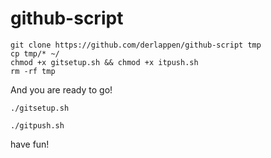 # github-script
```
git clone https://github.com/derlappen/github-script tmp
cp tmp/* ~/
chmod +x gitsetup.sh && chmod +x itpush.sh
rm -rf tmp
```
And you are ready to go!
```
./gitsetup.sh

./gitpush.sh
```

have fun!

